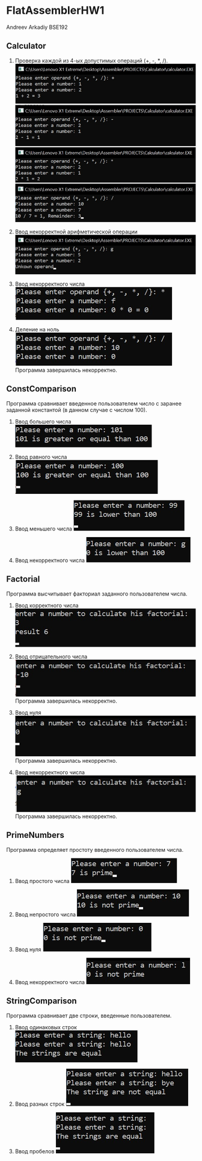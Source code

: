 # FlatAssemblerHW1
Andreev Arkadiy BSE192

## Calculator
1) Проверка каждой из 4-ых допустимых операций (+, -, *, /).
![ScreenShot](Calculator/plus.jpg?raw=true)
![ScreenShot](Calculator/minus.jpg?raw=true)
![ScreenShot](Calculator/multiplication.jpg?raw=true)
![ScreenShot](Calculator/division.jpg?raw=true)

2) Ввод некорректной арифметической операции
![ScreenShot](Calculator/letter.jpg?raw=true)

3) Ввод некорректного числа
![ScreenShot](Calculator/incorrect_operand.jpg?raw=true)

4) Деление на ноль
![ScreenShot](Calculator/zero.jpg?raw=true)
Программа завершилась некорректно.

## ConstComparison
Программа сравнивает введенное пользователем число с заранее заданной константой (в данном случае с числом 100).
1) Ввод большего числа
![ScreenShot](ConstComparison/greater.jpg)

2) Ввод равного числа
![ScreenShot](ConstComparison/equal.jpg?raw=true)

3) Ввод меньшего числа
![ScreenShot](ConstComparison/lower.jpg?raw=true)

4) Ввод некорректного числа
![ScreenShot](ConstComparison/letter.jpg?raw=true)

## Factorial
Программа высчитывает факториал заданного пользователем числа.
1) Ввод корректного числа
![ScreenShot](Factorial/normal.jpg?raw=true)

2) Ввод отрицательного числа
![ScreenShot](Factorial/negative.jpg?raw=true)
Программа завершилась некорректно.

3) Ввод нуля
![ScreenShot](Factorial/zero.jpg?raw=true)
Программа завершилась некорректно.

4) Ввод некорректного числа
![ScreenShot](Factorial/letter.jpg?raw=true)
Программа завершилась некорректно.

## PrimeNumbers
Программа определяет простоту введенного пользователем числа.
1) Ввод простого числа
![ScreenShot](PrimeNumbers/prime.jpg?raw=true)

2) Ввод непростого числа
![ScreenShot](PrimeNumbers/notPrime.jpg?raw=true)

3) Ввод нуля
![ScreenShot](PrimeNumbers/zero.jpg?raw=true)

4) Ввод некорректного числа
![ScreenShot](PrimeNumbers/letter.jpg?raw=true)

## StringComparison
Программа сравнивает две строки, введенные пользователем.
1) Ввод одинаковых строк
![ScreenShot](StringComparison/equal.jpg?raw=true)

2) Ввод разных строк
![ScreenShot](StringComparison/unequal.jpg?raw=true)

3) Ввод пробелов
![ScreenShot](StringComparison/spaces.jpg?raw=true)

